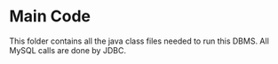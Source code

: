 # Main Code
This folder contains all the java class files needed to run this DBMS. All MySQL calls are done by JDBC.
